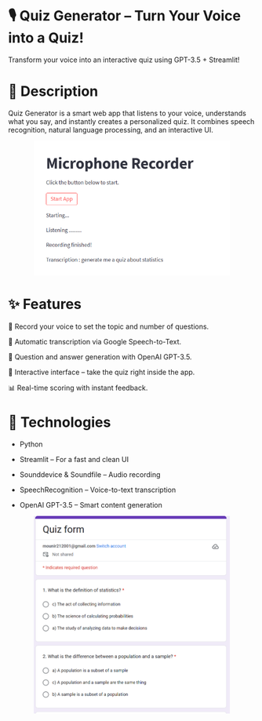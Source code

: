 # 🎙️ Quiz Generator – Turn Your Voice into a Quiz!

Transform your voice into an interactive quiz using GPT-3.5 + Streamlit!

# 🚀 Description
Quiz Generator is a smart web app that listens to your voice, understands what you say, and instantly creates a personalized quiz. It combines speech recognition, natural language processing, and an interactive UI.

<p align="center">
  <img src="assets/App.png" alt="App Preview" width="400"/>
</p>

# ✨ Features

🎤 Record your voice to set the topic and number of questions.

🧠 Automatic transcription via Google Speech-to-Text.

🤖 Question and answer generation with OpenAI GPT-3.5.

🧪 Interactive interface – take the quiz right inside the app.

📊 Real-time scoring with instant feedback.

# 🧰 Technologies

- Python

- Streamlit – For a fast and clean UI

- Sounddevice & Soundfile – Audio recording

- SpeechRecognition – Voice-to-text transcription

- OpenAI GPT-3.5 – Smart content generation

<p align="center">
  <img src="assets/Quiz.png" alt="Quiz Preview" width="400"/>
</p>
